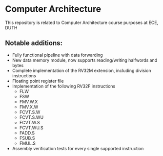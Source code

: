# Computer Architecture

This repository is related to Computer Architecture course purposes at ECE, DUTH

## Notable additions:
- Fully functional pipeline with data forwarding
- New data memory module, now supports reading/writing halfwords and bytes
- Complete implementation of the RV32M extension, including division instructions
- Floating point register file
- Implementation of the following RV32F instructions
	- FLW
	- FSW
	- FMV.W.X
	- FMV.X.W
	- FCVT.S.W
	- FCVT.S.WU
	- FCVT.W.S
	- FCVT.WU.S
	- FADD.S
	- FSUB.S
	- FMUL.S
- Assembly verification tests for every single supported instruction
